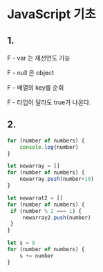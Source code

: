 # JavaScript 기초

## 1.

F - var 는 재선언도 가능

F - null 은 object

F - 배열의 key를 순회

F - 타입이 달라도 true가 나온다.



## 2.

```javascript
for (number of numbers) {
    console.log(number)
}

let newarray = []
for (number of numbers) {
    newarray.push(number+10)
}

let newarrat2 = []
for (number of numbers) {
 if (number % 2 === 1) {
     newarray2.push(number)
 }     
}

let s = 0
for (number of numbers) {
    s += number
}
```

